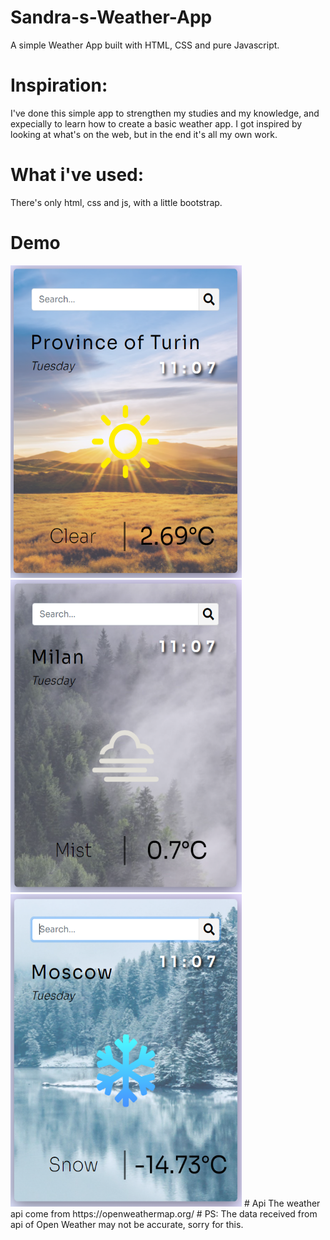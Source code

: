 # Sandra-s-Weather-App
A simple Weather App built with HTML, CSS and pure Javascript.
# Inspiration:
I've done this simple app to strengthen my studies and my knowledge, and expecially to learn how to create a basic weather app.
I got inspired by looking at what's on the web, but in the end it's all my own work.
# What i've used:
There's only html, css and js, with a little bootstrap.
# Demo
<img src="https://github.com/alessandra-didonna/Sandra-s-Weather-App/blob/main/images/demo1.PNG" width="370" height="500">
<img src="https://github.com/alessandra-didonna/Sandra-s-Weather-App/blob/main/images/demo3.PNG" width="370" height="500">
<img src="https://github.com/alessandra-didonna/Sandra-s-Weather-App/blob/main/images/demo2.PNG" width="370" height="500">
# Api
The weather api come from https://openweathermap.org/
# PS:
The data received from api of Open Weather may not be accurate, sorry for this.
